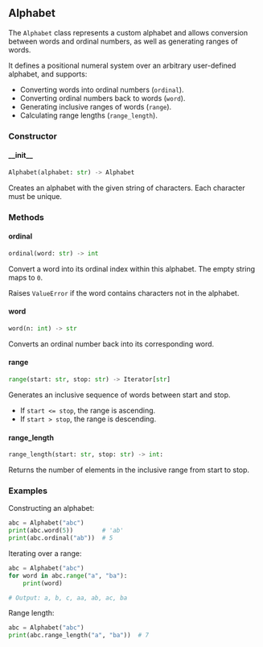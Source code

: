 ## Alphabet

The `Alphabet` class represents a custom alphabet and allows conversion between 
words and ordinal numbers, as well as generating ranges of words.

It defines a positional numeral system over an arbitrary user-defined alphabet, and supports:

- Converting words into ordinal numbers (`ordinal`).
- Converting ordinal numbers back to words (`word`).
- Generating inclusive ranges of words (`range`).
- Calculating range lengths (`range_length`).


### Constructor
#### \_\_init__
```python
Alphabet(alphabet: str) -> Alphabet
```
Creates an alphabet with the given string of characters. Each character must be unique.

### Methods
#### ordinal
```python
ordinal(word: str) -> int
```
Convert a word into its ordinal index within this alphabet. The empty string maps to `0`.

Raises `ValueError` if the word contains characters not in the alphabet.

#### word
```python
word(n: int) -> str
```
Converts an ordinal number back into its corresponding word.

#### range
```python
range(start: str, stop: str) -> Iterator[str]
```
Generates an inclusive sequence of words between start and stop.

 - If `start <= stop`, the range is ascending.
 - If `start > stop`, the range is descending.

#### range_length
```python
range_length(start: str, stop: str) -> int:
```
Returns the number of elements in the inclusive range from start to stop.


### Examples
Constructing an alphabet:
```python
abc = Alphabet("abc")
print(abc.word(5))        # 'ab'
print(abc.ordinal("ab"))  # 5
```

Iterating over a range:
```python
abc = Alphabet("abc")
for word in abc.range("a", "ba"):
    print(word)

# Output: a, b, c, aa, ab, ac, ba
```

Range length:
```python
abc = Alphabet("abc")
print(abc.range_length("a", "ba"))  # 7
```
